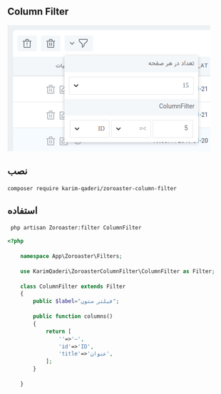 ## Column Filter

![](https://raw.githubusercontent.com/KarimQaderi/Zoroaster-Column-Filter/master/1.png)

## نصب 

```bash
composer require karim-qaderi/zoroaster-column-filter
```


## استفاده 

```shell 
 php artisan Zoroaster:filter ColumnFilter 
```

```php
<?php

    namespace App\Zoroaster\Filters;

    use KarimQaderi\ZoroasterColumnFilter\ColumnFilter as Filter;

    class ColumnFilter extends Filter
    {
        public $label="فیلتر ستون";
        
        public function columns()
        {
            return [
                ''=>'—',
                'id'=>'ID',
                'title'=>'عنوان',
            ];
        }

    }
```
